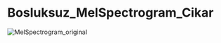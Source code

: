 # Bosluksuz_MelSpectrogram_Cikar

![MelSpectrogram_original](https://user-images.githubusercontent.com/33607770/182579731-0b46eb3e-825c-49b9-a5e1-c5cec3fbd365.png)
